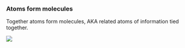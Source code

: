### Atoms form molecules

Together atoms form molecules, AKA related atoms of information tied together.

![](assets/gifs/show-molecules.gif)
